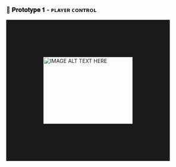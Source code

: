 <h3 align="left"> 🚗 𝐏𝐫𝐨𝐭𝐨𝐭𝐲𝐩𝐞 𝟏 - ᴘʟᴀʏᴇʀ ᴄᴏɴᴛʀᴏʟ </h3> 
<a href="http://www.youtube.com/watch?feature=player_embedded&v=LSTHHiwCHV4
" target="_blank"><img src="http://img.youtube.com/vi/LSTHHiwCHV4/0.jpg" 
alt="IMAGE ALT TEXT HERE" width="240" height="180" border="100" /></a>
